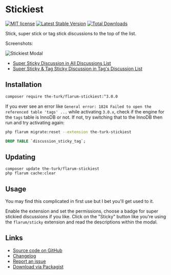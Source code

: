 # Stickiest

[![MIT license](https://img.shields.io/badge/license-MIT-blue.svg)](https://github.com/the-turk/flarum-stickiest/blob/master/LICENSE) [![Latest Stable Version](https://img.shields.io/packagist/v/the-turk/flarum-stickiest?include_prereleases)](https://packagist.org/packages/the-turk/flarum-stickiest) [![Total Downloads](https://img.shields.io/packagist/dt/the-turk/flarum-stickiest.svg)](https://packagist.org/packages/the-turk/flarum-stickiest)

Stick, super stick or tag stick discussions to the top of the list.

Screenshots:

![Stickiest Modal](https://i.imgur.com/6kbvydS.png)

- [Super Sticky Discussion in All Discussions List](https://i.imgur.com/ANKsbBG.png)
- [Super Sticky & Tag Sticky Discussion in Tag's Discussion List](https://i.imgur.com/7q52yb4.png)

## Installation

```bash
composer require the-turk/flarum-stickiest:^3.0.0
```

If you ever see an error like `General error: 1824 Failed to open the referenced table 'tags' ...` while activating `3.0.x`, check if the engine for the `tags` table is InnoDB or not. If not, try switching that to the InnoDB then run and try activating again:

```bash
php flarum migrate:reset --extension the-turk-stickiest
```
```sql
DROP TABLE `discussion_sticky_tag`;
```

## Updating

```
composer update the-turk/flarum-stickiest
php flarum cache:clear
```

## Usage

You may find this complicated in first use but I bet you'll get used to it.

Enable the extension and set the permissions, choose a badge for super stickied discussions if you like. Click on the "Sticky" button like you're using the `flarum/sticky` extension and read the descriptions within the modal.

## Links

- [Source code on GitHub](https://github.com/the-turk/flarum-stickiest)
- [Changelog](https://github.com/the-turk/blob/master/CHANGELOG.md)
- [Report an issue](https://github.com/the-turk/flarum-stickiest/issues)
- [Download via Packagist](https://packagist.org/packages/the-turk/flarum-stickiest)
